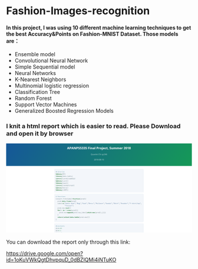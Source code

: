 # Fashion-Images-recognition

#### In this project, I was using 10 different machine learning techniques to get the best Accuracy&Points on Fashion-MNIST Dataset. Those models are：
* Ensemble model
* Convolutional Neural Network
* Simple Sequential model
* Neural Networks
* K-Nearest Neighbors
* Multinomial logistic regression
* Classification Tree
* Random Forest
* Support Vector Machines
* Generalized Boosted Regression Models


### I knit a html report which is easier to read. Please Download and open it by browser
![](Report.png)

You can download the report only through this link:

https://drive.google.com/open?id=1oKuVWkQgtDhvpquD_0dBZlQMi4iNTuKO
